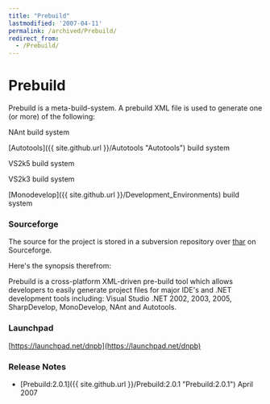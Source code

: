 ```yaml
---
title: "Prebuild"
lastmodified: '2007-04-11'
permalink: /archived/Prebuild/
redirect_from:
  - /Prebuild/
---
```


Prebuild
========

Prebuild is a meta-build-system. A prebuild XML file is used to generate one (or more) of the following:

NAnt build system

[Autotools]({{ site.github.url }}/Autotools "Autotools") build system

VS2k5 build system

VS2k3 build system

[Monodevelop]({{ site.github.url }}/Development_Environments) build system

### Sourceforge

The source for the project is stored in a subversion repository over [thar](http://sourceforge.net/projects/dnpb/) on Sourceforge.

Here's the synopsis therefrom:

Prebuild is a cross-platform XML-driven pre-build tool which allows developers to easily generate project files for major IDE's and .NET development tools including: Visual Studio .NET 2002, 2003, 2005, SharpDevelop, MonoDevelop, NAnt and Autotools.

### Launchpad

[https://launchpad.net/dnpb](https://launchpad.net/dnpb)

### Release Notes

-   [Prebuild:2.0.1]({{ site.github.url }}/Prebuild:2.0.1 "Prebuild:2.0.1") April 2007


